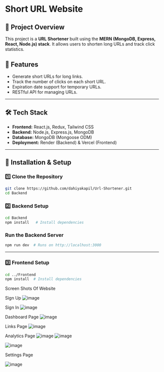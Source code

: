 # Short URL Website

## 📌 Project Overview
This project is a **URL Shortener** built using the **MERN (MongoDB, Express, React, Node.js) stack**. It allows users to shorten long URLs and track click statistics.

## 🚀 Features
- Generate short URLs for long links.
- Track the number of clicks on each short URL.
- Expiration date support for temporary URLs.
- RESTful API for managing URLs.

---

## 🛠️ Tech Stack
- **Frontend:** React.js, Redux, Tailwind CSS
- **Backend:** Node.js, Express.js, MongoDB
- **Database:** MongoDB (Mongoose ODM)
- **Deployment:** Render (Backend) & Vercel (Frontend)

---

## 🔧 Installation & Setup

### **1️⃣ Clone the Repository**
```sh
git clone https://github.com/dahiyakapil/Url-Shortener.git
cd Backend
```

### **2️⃣ Backend Setup**
```sh
cd Backend
npm install   # Install dependencies
```


### **Run the Backend Server**
```sh
npm run dev  # Runs on http://localhost:3000
```

---

### **3️⃣ Frontend Setup**
```sh
cd ../Frontend
npm install  # Install dependencies
```


Screen Shots Of Website

Sign Up
![image](https://github.com/user-attachments/assets/2aa09476-0aac-4c4b-b045-ea1190007b46)

Sign In
![image](https://github.com/user-attachments/assets/3eba529f-6532-480f-a9bc-5bf5799c8e8a)


Dashboard Page
![image](https://github.com/user-attachments/assets/7d3a7851-12fd-46f1-8def-d5855038e3b4)


Links Page
![image](https://github.com/user-attachments/assets/c414f3f7-f11a-45c6-82f2-7ddea01310d8)

Analytics Page
![image](https://github.com/user-attachments/assets/5c1df7c0-b957-49f1-9167-17faa5e72622)
![image](https://github.com/user-attachments/assets/498b71e6-3a33-4b34-93e7-3ee36f3bc4fb)

![image](https://github.com/user-attachments/assets/dfdb84ed-da92-41a4-a365-fff408552500)


Settings Page

![image](https://github.com/user-attachments/assets/2a68e539-f47d-4ed3-81d3-aff3bac76ee1)







